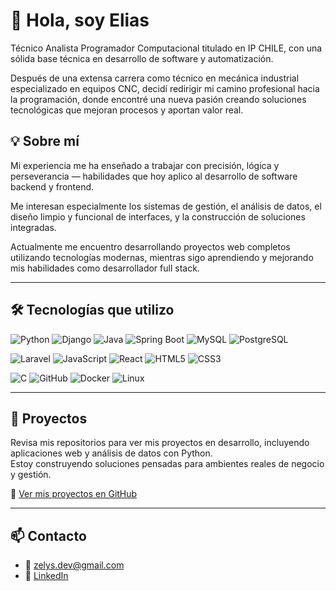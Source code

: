 # 👋 Hola, soy Elias

Técnico Analista Programador Computacional titulado en IP CHILE, con una sólida base técnica en desarrollo de software y automatización.

Después de una extensa carrera como técnico en mecánica industrial especializado en equipos CNC, decidí redirigir mi camino profesional hacia la programación, donde encontré una nueva pasión creando soluciones tecnológicas que mejoran procesos y aportan valor real.

## 💡 Sobre mí

Mi experiencia me ha enseñado a trabajar con precisión, lógica y perseverancia — habilidades que hoy aplico al desarrollo de software backend y frontend.

Me interesan especialmente los sistemas de gestión, el análisis de datos, el diseño limpio y funcional de interfaces, y la construcción de soluciones integradas.

Actualmente me encuentro desarrollando proyectos web completos utilizando tecnologías modernas, mientras sigo aprendiendo y mejorando mis habilidades como desarrollador full stack.

---

## 🛠️ Tecnologías que utilizo

![Python](https://img.shields.io/badge/Python-3776AB?style=for-the-badge&logo=python&logoColor=white) 
![Django](https://img.shields.io/badge/Django-092E20?style=for-the-badge&logo=django&logoColor=white) 
![Java](https://img.shields.io/badge/Java-007396?style=for-the-badge&logo=java&logoColor=white) 
![Spring Boot](https://img.shields.io/badge/Spring-6DB33F?style=for-the-badge&logo=spring&logoColor=white) 
![MySQL](https://img.shields.io/badge/MySQL-4479A1?style=for-the-badge&logo=mysql&logoColor=white) 
![PostgreSQL](https://img.shields.io/badge/PostgreSQL-336791?style=for-the-badge&logo=postgresql&logoColor=white)

![Laravel](https://img.shields.io/badge/Laravel-F05340?style=for-the-badge&logo=laravel&logoColor=white) 
![JavaScript](https://img.shields.io/badge/JavaScript-F7DF1E?style=for-the-badge&logo=javascript&logoColor=black) 
![React](https://img.shields.io/badge/React-20232A?style=for-the-badge&logo=react&logoColor=61DAFB) 
![HTML5](https://img.shields.io/badge/HTML5-E34F26?style=for-the-badge&logo=html5&logoColor=white) 
![CSS3](https://img.shields.io/badge/CSS3-1572B6?style=for-the-badge&logo=css3&logoColor=white)

![C](https://img.shields.io/badge/C-A8B9CC?style=for-the-badge&logo=c&logoColor=white) 
![GitHub](https://img.shields.io/badge/GitHub-181717?style=for-the-badge&logo=github&logoColor=white) 
![Docker](https://img.shields.io/badge/Docker-2496ED?style=for-the-badge&logo=docker&logoColor=white) 
![Linux](https://img.shields.io/badge/Linux-FCC624?style=for-the-badge&logo=linux&logoColor=black)

---

## 🚀 Proyectos

Revisa mis repositorios para ver mis proyectos en desarrollo, incluyendo aplicaciones web y análisis de datos con Python.  
Estoy construyendo soluciones pensadas para ambientes reales de negocio y gestión.

🔗 [Ver mis proyectos en GitHub](https://github.com/zelys?tab=repositories)

---

## 📫 Contacto

- 📧 zelys.dev@gmail.com  
- 💼 [LinkedIn](https://linkedin.com/in/ecelis)  
